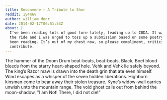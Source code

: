 ```yaml
---
title: Reconvene – A Tribute to Shor
reddit: 1y4m6v
author: william_door
date: 2014-02-17T06:51:53Z
about: |
  I’ve been reading lots of good lore lately, leading up to C0DA. It was quite
  the ride and I was urged to toss up a submission based on some poetry I’ve
  been reading. It’s out of my chest now, so please compliment, criticize, or
  contribute.
---
```


The hammer of the Doom Drum beat-beats, beat-beats. Black, Boet blood bleeds
from the starry heart-shaped hole. Vehk and Vehk lie safely beyond. The king’s
Razor maw is drawn into the death grin that ate even himself. Wind escapes as a
whisper of the seven hidden liberations. Highborn kinsman come to bear away
their stolen treasure. Kyne’s widow-wail carries unwish unto the mountain range.
The void ghost calls out from behind the moon-shadow, "I am Not! There, I did
not die!"
